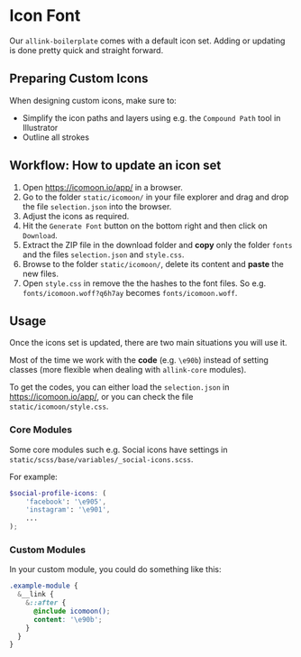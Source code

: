 # Icon Font

Our `allink-boilerplate` comes with a default icon set. Adding or updating is done pretty quick and straight forward.

## Preparing Custom Icons

When designing custom icons, make sure to:

- Simplify the icon paths and layers using e.g. the `Compound Path` tool in Illustrator
- Outline all strokes

## Workflow: How to update an icon set

1. Open <a href="https://icomoon.io/app/" target="_blank">https://icomoon.io/app/</a> in a browser.
2. Go to the folder `static/icomoon/` in your file explorer and drag and drop the file `selection.json` into the browser.
3. Adjust the icons as required.
4. Hit the `Generate Font` button on the bottom right and then click on `Download`.
5. Extract the ZIP file in the download folder and <strong>copy</strong> only the folder `fonts` and the files `selection.json` and `style.css`.
6. Browse to the folder `static/icomoon/`, delete its content and <strong>paste</strong> the new files.
7. Open `style.css` in remove the the hashes to the font files. So e.g. `fonts/icomoon.woff?q6h7ay` becomes `fonts/icomoon.woff`.

## Usage

Once the icons set is updated, there are two main situations you will use it.

Most of the time we work with the <strong>code</strong> (e.g. `\e90b`) instead of setting classes (more flexible when dealing with `allink-core` modules).

To get the codes, you can either load the `selection.json` in <a href="https://icomoon.io/app/" target="_blank">https://icomoon.io/app/</a>, or you can check the file `static/icomoon/style.css`.

### Core Modules

Some core modules such e.g. Social icons have settings in `static/scss/base/variables/_social-icons.scss`.

For example:

```SCSS
$social-profile-icons: (
    'facebook': '\e905',
    'instagram': '\e901',
    ...
);
```

### Custom Modules

In your custom module, you could do something like this:

```SCSS
.example-module {
  &__link {
    &::after {
      @include icomoon();
      content: '\e90b';
    }
  }
}
```
